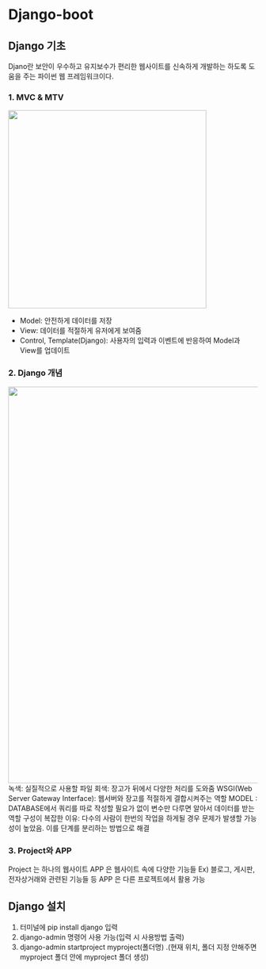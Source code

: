 # Django-boot

## Django 기초

Djano란 보안이 우수하고 유지보수가 편리한 웹사이트를 신속하게 개발하는 하도록 도움을 주는 파이썬 웹 프레임워크이다.

### 1. MVC & MTV 
[<img src = "https://tecoble.techcourse.co.kr/static/c73f913a7c220ec8cb3ee9a8579468b4/91709/mvc.png" width="400px">](https://tecoble.techcourse.co.kr/post/2021-04-26-mvc/)
 - Model: 안전하게 데이터를 저장
 - View: 데이터를 적절하게 유저에게 보여줌
 - Control, Template(Django): 사용자의 입력과 이벤트에 반응하여 Model과 View를 업데이트
 
### 2. Django 개념
[<img src = "https://velog.velcdn.com/images%2Fmini_y%2Fpost%2Ff57ba915-4f63-427b-9482-95e97dd5d12e%2F%E1%84%8C%E1%85%A1%E1%86%BC%E1%84%80%E1%85%A9.png" width="800px">](https://velog.io/@mini_y/Django-%EA%B0%9C%EB%85%90%EC%A0%95%EB%A6%AC)
녹색: 실질적으로 사용할 파일
회색: 장고가 뒤에서 다양한 처리를 도와줌
WSGI(Web Server Gateway Interface): 웹서버와 장고를 적절하게 결합시켜주는 역할
MODEL : DATABASE에서 쿼리를 따로 작성할 필요가 없이 변수만 다루면 알아서 데이터를 받는 역할
구성이 복잡한 이유: 
다수의 사람이 한번의 작업을 하게될 경우 문제가 발생할 가능성이 높았음. 이를 단계를 분리하는 방법으로 해결

### 3. Project와 APP
Project 는 하나의 웹사이트
APP 은 웹사이트 속에 다양한 기능들 Ex) 블로그, 게시판, 전자상거래와 관련된 기능들 등
APP 은 다른 프로젝트에서 활용 가능

## Django 설치

1. 터미널에 pip install django 입력
2. django-admin 명령어 사용 가능(입력 시 사용방법 출력)
3. django-admin startproject myproject(폴더명) .(현재 위치, 폴더 지정 안해주면 myproject 폴더 안에 myproject 폴더 생성)
